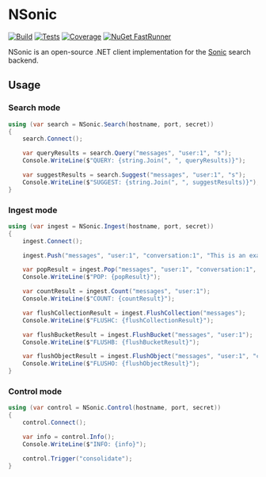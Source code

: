 # NSonic

[![Build](https://img.shields.io/azure-devops/build/cyaspik/DotNet/5.svg)](https://dev.azure.com/cyaspik/DotNet/_build/latest?definitionId=5)
[![Tests](https://img.shields.io/azure-devops/tests/cyaspik/DotNet/5.svg)](https://dev.azure.com/cyaspik/DotNet/_build/latest?definitionId=5)
[![Coverage](https://img.shields.io/azure-devops/coverage/cyaspik/DotNet/5.svg)](https://dev.azure.com/cyaspik/DotNet/_build/latest?definitionId=5)
[![NuGet FastRunner](https://img.shields.io/nuget/v/NSonic.svg)](https://www.nuget.org/packages/NSonic/)

NSonic is an open-source .NET client implementation for the [Sonic](https://github.com/valeriansaliou/sonic) search backend.

## Usage

### Search mode

```C#
using (var search = NSonic.Search(hostname, port, secret))
{
	search.Connect();

	var queryResults = search.Query("messages", "user:1", "s");
	Console.WriteLine($"QUERY: {string.Join(", ", queryResults)}");

	var suggestResults = search.Suggest("messages", "user:1", "s");
	Console.WriteLine($"SUGGEST: {string.Join(", ", suggestResults)}");
}
```

### Ingest mode

```C#
using (var ingest = NSonic.Ingest(hostname, port, secret))
{
	ingest.Connect();

	ingest.Push("messages", "user:1", "conversation:1", "This is an example push.", locale: null);

	var popResult = ingest.Pop("messages", "user:1", "conversation:1", "This is an example push.");
	Console.WriteLine($"POP: {popResult}");

	var countResult = ingest.Count("messages", "user:1");
	Console.WriteLine($"COUNT: {countResult}");

	var flushCollectionResult = ingest.FlushCollection("messages");
	Console.WriteLine($"FLUSHC: {flushCollectionResult}");

	var flushBucketResult = ingest.FlushBucket("messages", "user:1");
	Console.WriteLine($"FLUSHB: {flushBucketResult}");

	var flushObjectResult = ingest.FlushObject("messages", "user:1", "conversation:1");
	Console.WriteLine($"FLUSHO: {flushObjectResult}");
}
```

### Control mode

```C#
using (var control = NSonic.Control(hostname, port, secret))
{
	control.Connect();

	var info = control.Info();
	Console.WriteLine($"INFO: {info}");

	control.Trigger("consolidate");
}
```
